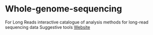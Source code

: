 # Whole-genome-sequencing

For Long Reads interactive catalogue of analysis methods for long-read sequencing data Suggestive tools 
[Website](https://long-read-tools.org/tools.html?sort=Name&cat=&tec=#anchorN) 
